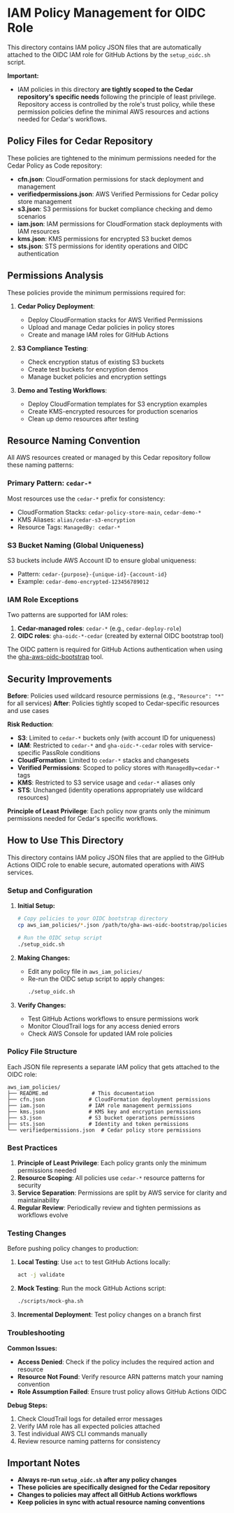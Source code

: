 # IAM Policy Management for OIDC Role

This directory contains IAM policy JSON files that are automatically attached to the OIDC IAM role for GitHub Actions by the `setup_oidc.sh` script.

**Important:**
- IAM policies in this directory **are tightly scoped to the Cedar repository's specific needs** following the principle of least privilege. Repository access is controlled by the role's trust policy, while these permission policies define the minimal AWS resources and actions needed for Cedar's workflows.

## Policy Files for Cedar Repository

These policies are tightened to the minimum permissions needed for the Cedar Policy as Code repository:

- **cfn.json**: CloudFormation permissions for stack deployment and management
- **verifiedpermissions.json**: AWS Verified Permissions for Cedar policy store management  
- **s3.json**: S3 permissions for bucket compliance checking and demo scenarios
- **iam.json**: IAM permissions for CloudFormation stack deployments with IAM resources
- **kms.json**: KMS permissions for encrypted S3 bucket demos
- **sts.json**: STS permissions for identity operations and OIDC authentication

## Permissions Analysis

These policies provide the minimum permissions required for:

1. **Cedar Policy Deployment**:
   - Deploy CloudFormation stacks for AWS Verified Permissions
   - Upload and manage Cedar policies in policy stores
   - Create and manage IAM roles for GitHub Actions

2. **S3 Compliance Testing**:
   - Check encryption status of existing S3 buckets
   - Create test buckets for encryption demos
   - Manage bucket policies and encryption settings

3. **Demo and Testing Workflows**:
   - Deploy CloudFormation templates for S3 encryption examples
   - Create KMS-encrypted resources for production scenarios
   - Clean up demo resources after testing

## Resource Naming Convention

All AWS resources created or managed by this Cedar repository follow these naming patterns:

### Primary Pattern: `cedar-*`
Most resources use the `cedar-*` prefix for consistency:
- CloudFormation Stacks: `cedar-policy-store-main`, `cedar-demo-*`
- KMS Aliases: `alias/cedar-s3-encryption`
- Resource Tags: `ManagedBy: cedar-*`

### S3 Bucket Naming (Global Uniqueness)
S3 buckets include AWS Account ID to ensure global uniqueness:
- Pattern: `cedar-{purpose}-{unique-id}-{account-id}`
- Example: `cedar-demo-encrypted-123456789012`

### IAM Role Exceptions
Two patterns are supported for IAM roles:
1. **Cedar-managed roles**: `cedar-*` (e.g., `cedar-deploy-role`)
2. **OIDC roles**: `gha-oidc-*-cedar` (created by external OIDC bootstrap tool)

The OIDC pattern is required for GitHub Actions authentication when using the 
[gha-aws-oidc-bootstrap](https://github.com/PaulDuvall/gha-aws-oidc-bootstrap) tool.

## Security Improvements

**Before**: Policies used wildcard resource permissions (e.g., `"Resource": "*"` for all services)
**After**: Policies tightly scoped to Cedar-specific resources and use cases

**Risk Reduction**:
- **S3**: Limited to `cedar-*` buckets only (with account ID for uniqueness)
- **IAM**: Restricted to `cedar-*` and `gha-oidc-*-cedar` roles with service-specific PassRole conditions
- **CloudFormation**: Limited to `cedar-*` stacks and changesets
- **Verified Permissions**: Scoped to policy stores with `ManagedBy=cedar-*` tags
- **KMS**: Restricted to S3 service usage and `cedar-*` aliases only
- **STS**: Unchanged (identity operations appropriately use wildcard resources)

**Principle of Least Privilege**: Each policy now grants only the minimum permissions needed for Cedar's specific workflows.

## How to Use This Directory

This directory contains IAM policy JSON files that are applied to the GitHub Actions OIDC role to enable secure, automated operations with AWS services.

### Setup and Configuration

1. **Initial Setup:**
   ```bash
   # Copy policies to your OIDC bootstrap directory
   cp aws_iam_policies/*.json /path/to/gha-aws-oidc-bootstrap/policies/
   
   # Run the OIDC setup script
   ./setup_oidc.sh
   ```

2. **Making Changes:**
   - Edit any policy file in `aws_iam_policies/`
   - Re-run the OIDC setup script to apply changes:
     ```bash
     ./setup_oidc.sh
     ```

3. **Verify Changes:**
   - Test GitHub Actions workflows to ensure permissions work
   - Monitor CloudTrail logs for any access denied errors
   - Check AWS Console for updated IAM role policies

### Policy File Structure

Each JSON file represents a separate IAM policy that gets attached to the OIDC role:

```
aws_iam_policies/
├── README.md              # This documentation
├── cfn.json              # CloudFormation deployment permissions
├── iam.json              # IAM role management permissions
├── kms.json              # KMS key and encryption permissions
├── s3.json               # S3 bucket operations permissions
├── sts.json              # Identity and token permissions
└── verifiedpermissions.json  # Cedar policy store permissions
```

### Best Practices

1. **Principle of Least Privilege**: Each policy grants only the minimum permissions needed
2. **Resource Scoping**: All policies use `cedar-*` resource patterns for security
3. **Service Separation**: Permissions are split by AWS service for clarity and maintainability
4. **Regular Review**: Periodically review and tighten permissions as workflows evolve

### Testing Changes

Before pushing policy changes to production:

1. **Local Testing**: Use `act` to test GitHub Actions locally:
   ```bash
   act -j validate
   ```

2. **Mock Testing**: Run the mock GitHub Actions script:
   ```bash
   ./scripts/mock-gha.sh
   ```

3. **Incremental Deployment**: Test policy changes on a branch first

### Troubleshooting

**Common Issues:**

- **Access Denied**: Check if the policy includes the required action and resource
- **Resource Not Found**: Verify resource ARN patterns match your naming convention
- **Role Assumption Failed**: Ensure trust policy allows GitHub Actions OIDC

**Debug Steps:**

1. Check CloudTrail logs for detailed error messages
2. Verify IAM role has all expected policies attached
3. Test individual AWS CLI commands manually
4. Review resource naming patterns for consistency

## Important Notes

- **Always re-run `setup_oidc.sh` after any policy changes**
- **These policies are specifically designed for the Cedar repository**
- **Changes to policies may affect all GitHub Actions workflows**
- **Keep policies in sync with actual resource naming conventions**
